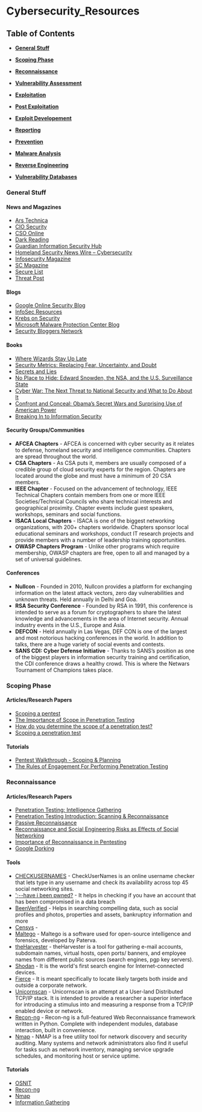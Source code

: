 # Cybersecurity\_Resources

## Table of Contents

* [**General Stuff**](#general-stuff)

* [**Scoping Phase**](#scoping-phase)

* [**Reconnaissance**](#reconnaissance)

* [**Vulnerability Assessment**](#Vulnerability-Assessment)

* [**Exploitation**](#exploitation)

* [**Post Exploitation**](#post-exploitation)

* [**Exploit Developement**](#exploit-developement)

* [**Reporting**](#reporting)

* [**Prevention**](#prevention)

* [**Malware Analysis**](#malware-analysis)

* [**Reverse Engineering**](#reverse-engineering)

* [**Vulnerability Databases**](#vulnerability-databases)


### General Stuff 

#### News and Magazines
- [Ars Technica](https://arstechnica.com/tag/security/)
- [CIO Security](https://www.cio.com/category/security/)
- [CSO Online](https://www.csoonline.com/)
- [Dark Reading](http://www.darkreading.com/)
- [Guardian Information Security Hub](https://www.theguardian.com/media-network/information-security)
- [Homeland Security News Wire – Cybersecurity](http://www.homelandsecuritynewswire.com/topics/cybersecurity)
- [Infosecurity Magazine](https://www.infosecurity-magazine.com/)
- [SC Magazine](https://www.scmagazine.com/)
- [Secure List](https://securelist.com/)
- [Threat Post](https://threatpost.com/)

#### Blogs 
- [Google Online Security Blog](https://security.googleblog.com/)
- [InfoSec Resources](https://resources.infosecinstitute.com/)
- [Krebs on Security](https://krebsonsecurity.com/)
- [Microsoft Malware Protection Center Blog](https://www.microsoft.com/security/blog/product/windows/)
- [Security Bloggers Network](https://securityboulevard.com/feed/)

#### Books
- [Where Wizards Stay Up Late](https://www.amazon.com/Where-Wizards-Stay-Up-Late/dp/0684832674/)
- [Security Metrics: Replacing Fear, Uncertainty, and Doubt](https://www.amazon.com/Security-Metrics-Replacing-Uncertainty-Doubt/dp/0321349989/)
- [Secrets and Lies](https://www.amazon.com/Secrets-Lies-Digital-Security-Networked/dp/0471453803)
- [No Place to Hide: Edward Snowden, the NSA, and the U.S. Surveillance State](https://www.amazon.com/No-Place-Hide-Snowden-Surveillance/dp/162779073X/)
- [Cyber War: The Next Threat to National Security and What to Do About It](https://www.amazon.com/Cyber-War-Threat-National-Security/dp/0061962244/)
- [Confront and Conceal: Obama’s Secret Wars and Surprising Use of American Power](https://www.amazon.com/Confront-Conceal-Obamas-Surprising-American/dp/0307718034/)
- [Breaking In to Information Security](https://www.elsevier.com/books/breaking-into-information-security/more/978-0-12-800783-9)

#### Security Groups/Communities 
- **AFCEA Chapters** - AFCEA is concerned with cyber security as it relates to defense, homeland security and intelligence communities. Chapters are spread throughout the world.
- **CSA Chapters** - As CSA puts it, members are usually composed of a credible group of cloud security experts for the region. Chapters are located around the globe and must have a minimum of 20 CSA members.
- **IEEE Chapter** - Focused on the advancement of technology, IEEE Technical Chapters contain members from one or more IEEE Societies/Technical Councils who share technical interests and geographical proximity. Chapter events include guest speakers, workshops, seminars and social functions.
- **ISACA Local Chapters** - ISACA is one of the biggest networking organizations, with 200+ chapters worldwide. Chapters sponsor local educational seminars and workshops, conduct IT research projects and provide members with a number of leadership training opportunities.
- **OWASP Chapters Program** - Unlike other programs which require membership, OWASP chapters are free, open to all and managed by a set of universal guidelines. 

#### Conferences 
- **Nullcon** - Founded in 2010, Nullcon provides a platform for exchanging information on the latest attack vectors, zero day vulnerabilities and unknown threats. Held annually in Delhi and Goa.
- **RSA Security Conference** - Founded by RSA in 1991, this conference is intended to serve as a forum for cryptographers to share the latest knowledge and advancements in the area of Internet security. Annual industry events in the U.S., Europe and Asia.
- **DEFCON** - Held annually in Las Vegas, DEF CON is one of the largest and most notorious hacking conferences in the world.  In addition to talks, there are a huge variety of social events and contests.
- **SANS CDI: Cyber Defense Initiative** - Thanks to SANS’s position as one of the biggest players in information security training and certification, the CDI conference draws a healthy crowd. This is where the Netwars Tournament of Champions takes place.


### Scoping Phase

#### Articles/Research Papers
- [Scoping a pentest](https://blog.pentesterlab.com/scoping-f3547525f9df)
- [The Importance of Scope in Penetration Testing](https://www.pivotpointsecurity.com/blog/the-importance-of-scope-in-penetration-testing/)
- [How do you determine the scope of a penetration test?](https://www.shearwater.com.au/determining-a-penetration-testing-scope/)
- [Scoping a penetration test](https://www.4armed.com/blog/scoping-a-penetration-test/)

#### Tutorials
- [Pentest Walkthrough - Scoping & Planning](https://www.youtube.com/watch?v=FlaQmrf63-A)
- [The Rules of Engagement For Performing Penetration Testing](https://www.youtube.com/watch?v=xuuj9hQYlcs)


### Reconnaissance 

#### Articles/Research Papers 
- [Penetration Testing: Intelligence Gathering](https://resources.infosecinstitute.com/penetration-testing-intelligence-gathering/)
- [Penetration Testing Introduction: Scanning & Reconnaissance](https://medium.com/cyberdefendersprogram/penetration-testing-introduction-scanning-reconnaissance-f865af0761f)
- [Passive Reconnaissance](https://www.sciencedirect.com/topics/computer-science/passive-reconnaissance)
- [Reconnaissance and Social Engineering Risks as Effects of Social Networking](http://www.katinamichael.com/research/2017/7/18/reconnaissance-and-social-engineering-risks-as-effects-of-social-networking)
- [Importance of Reconnaissance in Pentesting](https://www.octogence.com/blog/reconnaissance/)
- [Google Dorking](https://securitytrails.com/blog/google-hacking-techniques)

#### Tools 

- [CHECKUSERNAMES](https://checkusernames.com/) - CheckUserNames is an online username checker that lets type in any username and check its availability across top 45 social networking sites.
- [';--have i been pwned?](https://haveibeenpwned.com/) - It helps in checking if you have an account that has been compromised in a data breach
- [BeenVerified](https://www.beenverified.com/) - Helps in searching compelling data, such as social profiles and photos, properties and assets, bankruptcy information and more
- [Censys](https://censys.io/) - 
- [Maltego](https://www.maltego.com/downloads/?utm_source=paterva.com&utm_medium=referral&utm_campaign=301) - Maltego is a software used for open-source intelligence and forensics, developed by Paterva. 
- [theHarvester](https://github.com/laramies/theHarvester) - theHarvester is a tool for gathering e-mail accounts, subdomain names, virtual hosts, open ports/ banners, and employee names from different public sources (search engines, pgp key servers).
- [Shodan](https://www.shodan.io/) - It is the world's first search engine for Internet-connected devices.
- [Fierce](https://github.com/mschwager/fierce) - It is meant specifically to locate likely targets both inside and outside a corporate network.
- [Unicornscan](https://github.com/dneufeld/unicornscan) - Unicornscan is an attempt at a User-land Distributed TCP/IP stack. It is intended to provide a researcher a superior interface for introducing a stimulus into and measuring a response from a TCP/IP enabled device or network.
- [Recon-ng](https://tools.kali.org/information-gathering/recon-ng) - Recon-ng is a full-featured Web Reconnaissance framework written in Python. Complete with independent modules, database interaction, built in convenience.
- [Nmap](https://nmap.org/) - NMAP is a free utility tool for network discovery and security auditing. Many systems and network administrators also find it useful for tasks such as network inventory, managing service upgrade schedules, and monitoring host or service uptime.

#### Tutorials
- [OSNIT](https://www.youtube.com/playlist?list=PLBf0hzazHTGPuUBocFZpDEkg-mKa8WO_z)
- [Recon-ng](https://www.youtube.com/playlist?list=PLBf0hzazHTGOg9taK90uFjdcb8UgGfRKZ)
- [Nmap](https://www.youtube.com/playlist?list=PLBf0hzazHTGM8V_3OEKhvCM9Xah3qDdIx)
- [Information Gathering](https://www.youtube.com/playlist?list=PLBf0hzazHTGPx4_jgz6wOJoj4cijSv1wW)

